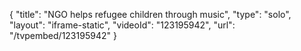 {
    "title": "NGO helps refugee children through music",
    "type": "solo",
    "layout": "iframe-static",
    "videoId": "123195942",
    "url": "\/tvpembed\/123195942"
}